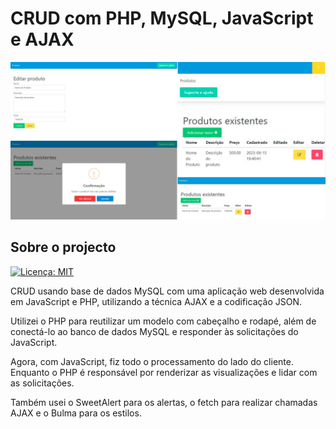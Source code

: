 # CRUD com PHP, MySQL, JavaScript e AJAX
![Capa](img/capa.jpg)
## Sobre o projecto
[![Licença: MIT](https://img.shields.io/badge/License-MIT-green.svg)](https://github.com/dorivaldongoma/CRUD-PHPJavascriptAJAXMySQL/blob/main/LICENSE)

CRUD usando base de dados MySQL com uma aplicação web desenvolvida em JavaScript e PHP, utilizando a técnica AJAX e a codificação JSON.

Utilizei o PHP para reutilizar um modelo com cabeçalho e rodapé, além de conectá-lo ao banco de dados MySQL e responder às solicitações do JavaScript.

Agora, com JavaScript, fiz todo o processamento do lado do cliente. Enquanto o PHP é responsável por renderizar as visualizações e lidar com as solicitações.

Também usei o SweetAlert para os alertas, o fetch para realizar chamadas AJAX e o Bulma para os estilos.
